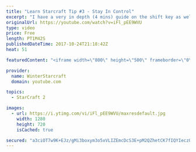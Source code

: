 ```yaml
---
title: "Learn Starcraft Tip #3 - Stay In Control"
excerpt: "I have a very in depth (4 mins) guide on the shift key as well here https://www.youtube.com/watch?v=7x9pHr544oY"
originalUrl: https://youtube.com/watch?v=iFl_pEE9WVU
type: video
price: Free
length: PT1M42S
publishedDateTime: 2017-10-24T21:18:42Z
heat: 51

featuredContent: "<iframe width=\"800\" height=\"500\" frameborder=\"0\" src=\"https://www.youtube.com/embed/iFl_pEE9WVU\" allow=\"accelerometer; autoplay; encrypted-media; gyroscope; picture-in-picture\" allowfullscreen></iframe>"

provider:
  name: WinterStarcraft
  domain: youtube.com

topics:
  - StarCraft 2

images:
  - url: https://i.ytimg.com/vi/iFl_pEE9WVU/maxresdefault.jpg
    width: 1280
    height: 720
    isCached: true

secured: "a3ciOT7w9K+EJz/gMi3boxym3o5xVLIZEmcDcS3E+pM2QZhetCK7fIQYIeczOm2ieOXFIirP89I23NHlYkb3xtWosJ5iAOAp3ZiSCvSuoJ3VouOEmcZ1PbuF7TazMgCKWRGtRKu92QBhh6YTAgyJKqQ929qRgR3y5uZlrI96GFvJOIXob9jEDoUPbswV+c29AzulXPQh+ONxZi4pQ9HfaymFfdyMmoJ3AAOAWM5RN+VjtpjdlntygE5YegOzpazIRcmJOyPEWC5k23L1Tw+b8YM8MpiU8/nJv0VffnNtfN6hfe5HfJHXk7YXkEcfgp/+rCFvYAHTgZ/9FR1ibe+6TyQEd5Ja1R4eP1HvI0VecsodMTjNIh9WfbqdlTFpbQZkhSULlz82vyiqCJ5xkp5mEMEfNJxIYo2bMtVIHjRgoUw=;xy4W5zbBre9lp22GSZJrfw=="
---
```


